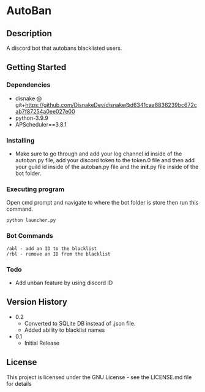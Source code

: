 # AutoBan

## Description

A discord bot that autobans blacklisted users.

## Getting Started

### Dependencies

* disnake @ git+https://github.com/DisnakeDev/disnake@d6341caa8836239bc672cab7f87254a0ee027e00
* python-3.9.9
* APScheduler==3.8.1

### Installing

* Make sure to go through and add your log channel id inside of the autoban.py file, add your discord token to the token.0 file and then add your guild id inside of the autoban.py file and the __init__.py file inside of the bot folder.

### Executing program

Open cmd prompt and navigate to where the bot folder is store then run this command.
```
python launcher.py
```

### Bot Commands
```
/abl - add an ID to the blacklist
/rbl - remove an ID from the blacklist
```
### Todo
* Add unban feature by using discord ID

## Version History
* 0.2
   * Converted to SQLite DB instead of .json file. 
   * Added ability to blacklist names
* 0.1
    * Initial Release

## License

This project is licensed under the GNU License - see the LICENSE.md file for details

